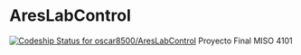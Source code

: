 # AresLabControl
[ ![Codeship Status for oscar8500/AresLabControl](https://app.codeship.com/projects/318145d0-d8ed-0134-15a2-326e4d300ce2/status?branch=master)](https://app.codeship.com/projects/203254)
Proyecto Final MISO 4101
##